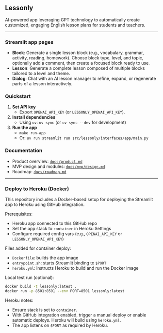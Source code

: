 ## Lessonly

AI-powered app leveraging GPT technology to automatically create customized, engaging English lesson plans for students and teachers.

---

### Streamlit app pages

- **Block**: Generate a single lesson block (e.g., vocabulary, grammar, activity, reading, homework). Choose block type, level, and topic, optionally add a comment, then create a focused block ready to use.
- **Lesson**: Generate a complete lesson composed of multiple blocks tailored to a level and theme.
- **Dialog**: Chat with an AI lesson manager to refine, expand, or regenerate parts of a lesson interactively.

### Quickstart

1. **Set API key**
   - Export `OPENAI_API_KEY` (or `LESSONLY_OPENAI_API_KEY`).
2. **Install dependencies**
   - Using `uv`: `uv sync` (or `uv sync --dev` for development)
3. **Run the app**
   - `make run-app`
   - Or: `uv run streamlit run src/lessonly/interfaces/app/main.py`

### Documentation

- Product overview: [`docs/product.md`](docs/product.md)
- MVP design and modules: [`docs/mvp/design.md`](docs/mvp/design.md)
- Roadmap: [`docs/roadmap.md`](docs/roadmap.md)

---

### Deploy to Heroku (Docker)

This repository includes a Docker-based setup for deploying the Streamlit app to Heroku using GitHub integration.

Prerequisites:
- Heroku app connected to this GitHub repo
- Set the app stack to `container` in Heroku Settings
- Configure required config vars (e.g., `OPENAI_API_KEY` or `LESSONLY_OPENAI_API_KEY`)

Files added for container deploy:
- `Dockerfile`: builds the app image
- `entrypoint.sh`: starts Streamlit binding to `$PORT`
- `heroku.yml`: instructs Heroku to build and run the Docker image

Local test run (optional):

```bash
docker build -t lessonly:latest .
docker run -p 8501:8501 --env PORT=8501 lessonly:latest
```

Heroku notes:
- Ensure stack is set to `container`.
- With GitHub integration enabled, trigger a manual deploy or enable automatic deploys. Heroku will build using `heroku.yml`.
- The app listens on `$PORT` as required by Heroku.
